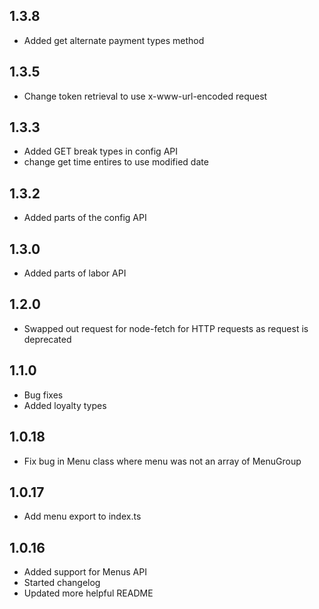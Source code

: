 ## 1.3.8
- Added get alternate payment types method

## 1.3.5
- Change token retrieval to use x-www-url-encoded request

## 1.3.3
- Added GET break types in config API
- change get time entires to use modified date

## 1.3.2
- Added parts of the config API

## 1.3.0
- Added parts of labor API

## 1.2.0
- Swapped out request for node-fetch for HTTP requests as request is deprecated

## 1.1.0
- Bug fixes
- Added loyalty types

## 1.0.18
- Fix bug in Menu class where menu was not an array of MenuGroup

## 1.0.17
- Add menu export to index.ts

## 1.0.16
- Added support for Menus API
- Started changelog
- Updated more helpful README